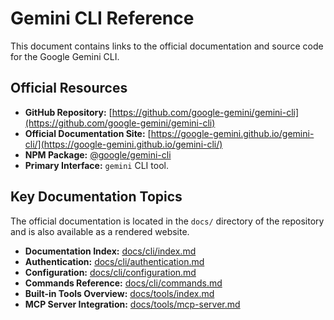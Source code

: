 # Gemini CLI Reference

This document contains links to the official documentation and source code for the Google Gemini CLI.

## Official Resources

- **GitHub Repository:** [https://github.com/google-gemini/gemini-cli](https://github.com/google-gemini/gemini-cli)
- **Official Documentation Site:** [https://google-gemini.github.io/gemini-cli/](https://google-gemini.github.io/gemini-cli/)
- **NPM Package:** [@google/gemini-cli](https://www.npmjs.com/package/@google/gemini-cli)
- **Primary Interface:** `gemini` CLI tool.

## Key Documentation Topics

The official documentation is located in the `docs/` directory of the repository and is also available as a rendered website.

- **Documentation Index:** [docs/cli/index.md](https://github.com/google-gemini/gemini-cli/blob/main/docs/cli/index.md)
- **Authentication:** [docs/cli/authentication.md](https://github.com/google-gemini/gemini-cli/blob/main/docs/cli/authentication.md)
- **Configuration:** [docs/cli/configuration.md](https://github.com/google-gemini/gemini-cli/blob/main/docs/cli/configuration.md)
- **Commands Reference:** [docs/cli/commands.md](https://github.com/google-gemini/gemini-cli/blob/main/docs/cli/commands.md)
- **Built-in Tools Overview:** [docs/tools/index.md](https://github.com/google-gemini/gemini-cli/blob/main/docs/tools/index.md)
- **MCP Server Integration:** [docs/tools/mcp-server.md](https://github.com/google-gemini/gemini-cli/blob/main/docs/tools/mcp-server.md)
